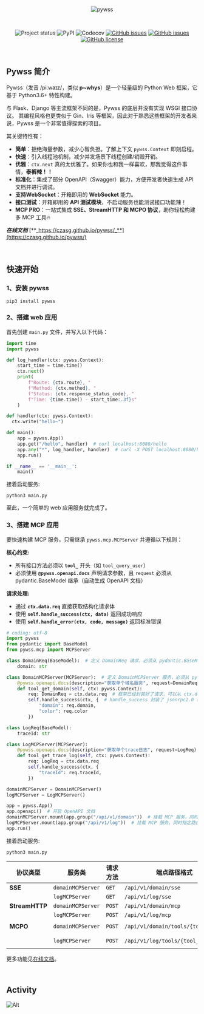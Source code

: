 <div align='center'>

![pywss](./pywss.png)
  
<br/>
  
![Project status](https://img.shields.io/badge/python-3.6+-green.svg)
![PyPI](https://img.shields.io/pypi/v/pywss?color=green)
![Codecov](https://img.shields.io/codecov/c/github/czasg/pywss?token=JSXIQXY1EQ)
[![GitHub issues](https://img.shields.io/github/issues/czasg/pywss)](https://github.com/czasg/pywss/issues)
[![GitHub issues](https://img.shields.io/github/issues-closed/czasg/pywss)](https://github.com/czasg/pywss/issues-closed)
[![GitHub license](https://img.shields.io/github/license/czasg/pywss)](https://github.com/czasg/pywss/blob/main/LICENSE)
  
<br/>
  
</div>

## Pywss 简介

Pywss（发音 /piːwaɪz/，类似 **p~whys**）是一个轻量级的 Python Web 框架，它基于 Python3.6+ 特性构建。

与 Flask、Django 等主流框架不同的是，Pywss 的底层并没有实现 WSGI 接口协议。
其编程风格也更类似于 Gin、Iris 等框架，因此对于熟悉这些框架的开发者来说，Pywss 是一个非常值得探索的项目。

其关键特性有：
- **简单**：拒绝海量参数，减少心智负担。了解上下文 `pywss.Context` 即刻启程。
- **快速**：引入线程池机制，减少并发场景下线程创建/销毁开销。
- **优雅**：`ctx.next` 真的太优雅了。如果你也和我一样喜欢，那我觉得这件事情，**泰裤辣！！**
- **标准化**：集成了部分 OpenAPI（Swagger）能力，方便开发者快速生成 API 文档并进行调试。
- **支持WebSocket**：开箱即用的 **WebSocket** 能力。
- **接口测试**：开箱即用的 **API 测试模块**，不启动服务也能测试接口功能辣！
- **MCP PRO**：一站式集成 **SSE、StreamHTTP 和 MCPO 协议**，助你轻松构建多 MCP 工具🔥

**_在线文档_** [**_https://czasg.github.io/pywss/_**](https://czasg.github.io/pywss/)

<br/>

## 快速开始

### 1、安装 pywss
```shell
pip3 install pywss
```

### 2、搭建 web 应用    
首先创建 `main.py` 文件，并写入以下代码：
```python
import time
import pywss

def log_handler(ctx: pywss.Context):
    start_time = time.time()
    ctx.next()
    print(
        f"Route: {ctx.route}, "
        f"Method: {ctx.method}, "
        f"Status: {ctx.response_status_code}, "
        f"Time: {time.time() - start_time:.3f}s"
    )

def handler(ctx: pywss.Context):
  ctx.write("hello~")

def main():
    app = pywss.App()
    app.get("/hello", handler)  # curl localhost:8080/hello
    app.any("*", log_handler, handler)  # curl -X POST localhost:8080/hello
    app.run()

if __name__ == '__main__':
    main()
```
接着启动服务:
```shell
python3 main.py
```

至此，一个简单的 web 应用服务就完成了。

### 3、搭建 MCP 应用
要快速构建 MCP 服务，只需继承 `pywss.mcp.MCPServer` 并遵循以下规则：  

**核心约束:**  
- 所有接口方法必须以 **`tool_`** 开头（如 `tool_query_user`）  
- 必须使用 **`@pywss.openapi.docs`** 声明请求参数，且 `request` 必须从 pydantic.BaseModel 继承（自动生成 OpenAPI 文档）  

**请求处理:**    
- 通过 **`ctx.data.req`** 直接获取结构化请求体
- 使用 **`self.handle_success(ctx, data)`** 返回成功响应
- 使用 **`self.handle_error(ctx, code, message)`** 返回标准错误

```python
# coding: utf-8
import pywss
from pydantic import BaseModel
from pywss.mcp import MCPServer

class DomainReq(BaseModel):  # 定义 DomainReq 请求，必须从 pydantic.BaseModel 继承
    domain: str

class DomainMCPServer(MCPServer):  # 定义 DomainMCPServer 服务，必须从 pywss.mcp.MCPServer 继承
    @pywss.openapi.docs(description="获取单个域名服务", request=DomainReq)  # required，工具及其参数说明
    def tool_get_domain(self, ctx: pywss.Context):
        req: DomainReq = ctx.data.req  # 框架已经封装好了请求，可以从 ctx.data.req 直接获取使用，异常请求会被拦截
        self.handle_success(ctx, {  # handle_success 封装了 jsonrpc2.0 输出规范
            "domain": req.domain,
            "color": req.color
        })

class LogReq(BaseModel):
    traceId: str

class LogMCPServer(MCPServer):
    @pywss.openapi.docs(description="获取单个trace日志", request=LogReq)
    def tool_get_trace_log(self, ctx: pywss.Context):
        req: LogReq = ctx.data.req
        self.handle_success(ctx, {
            "traceId": req.traceId,
        })

domainMCPServer = DomainMCPServer()
logMCPServer = LogMCPServer()

app = pywss.App()
app.openapi()  # 开启 OpenAPI 文档
domainMCPServer.mount(app.group("/api/v1/domain"))  # 挂载 MCP 服务，同时指定路由
logMCPServer.mount(app.group("/api/v1/log"))  # 挂载 MCP 服务，同时指定路由
app.run()
```
接着启动服务:
```shell
python3 main.py
```
| 协议类型   | 服务类               | 请求方法 | 端点路径格式                          | 示例路径                              |
|------------|----------------------|----------|---------------------------------------|---------------------------------------|
| **SSE**    | `domainMCPServer`    | `GET`    | `/api/v1/domain/sse`                  | `GET /api/v1/domain/sse`              |
|            | `logMCPServer`       | `GET`    | `/api/v1/log/sse`                     | `GET /api/v1/log/sse`                 |
| **StreamHTTP** | `domainMCPServer` | `POST`   | `/api/v1/domain/mcp`                  | `POST /api/v1/domain/mcp`             |
|            | `logMCPServer`       | `POST`   | `/api/v1/log/mcp`                     | `POST /api/v1/log/mcp`                |
| **MCPO**   | `domainMCPServer`    | `POST`   | `/api/v1/domain/tools/{tool_name}`    | `POST /api/v1/domain/tools/get_domain` |
|            | `logMCPServer`       | `POST`   | `/api/v1/log/tools/{tool_name}`       | `POST /api/v1/log/tools/get_trace_log` |


更多功能见[在线文档](https://czasg.github.io/pywss/)。
  
<br/>

## Activity

![Alt](https://repobeats.axiom.co/api/embed/0647dce0c169ba858b3592938376e41d20dc3e6f.svg "Repobeats analytics image")
